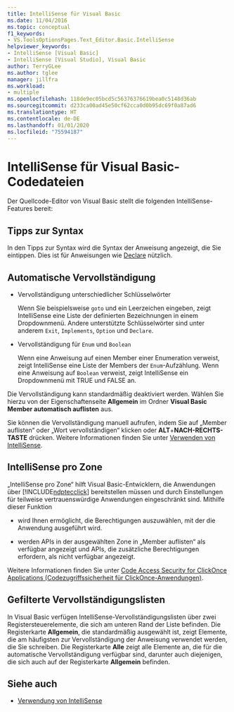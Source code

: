 ```yaml
---
title: IntelliSense für Visual Basic
ms.date: 11/04/2016
ms.topic: conceptual
f1_keywords:
- VS.ToolsOptionsPages.Text_Editor.Basic.IntelliSense
helpviewer_keywords:
- IntelliSense [Visual Basic]
- IntelliSense [Visual Studio], Visual Basic
author: TerryGLee
ms.author: tglee
manager: jillfra
ms.workload:
- multiple
ms.openlocfilehash: 118de9ec05bcd5c56376376619bea0c5148d36ab
ms.sourcegitcommit: d233ca00ad45e50cf62cca0d0b95dc69f0a87ad6
ms.translationtype: HT
ms.contentlocale: de-DE
ms.lasthandoff: 01/01/2020
ms.locfileid: "75594187"
---
```

# <a name="intellisense-for-visual-basic-code-files"></a>IntelliSense für Visual Basic-Codedateien

Der Quellcode-Editor von Visual Basic stellt die folgenden IntelliSense-Features bereit:

## <a name="syntax-tips"></a>Tipps zur Syntax

In den Tipps zur Syntax wird die Syntax der Anweisung angezeigt, die Sie eintippen. Dies ist für Anweisungen wie [Declare](/dotnet/visual-basic/language-reference/statements/declare-statement) nützlich.

## <a name="automatic-completion"></a>Automatische Vervollständigung

- Vervollständigung unterschiedlicher Schlüsselwörter

     Wenn Sie beispielsweise `goto` und ein Leerzeichen eingeben, zeigt IntelliSense eine Liste der definierten Bezeichnungen in einem Dropdownmenü. Andere unterstützte Schlüsselwörter sind unter anderem `Exit`, `Implements`, `Option` und `Declare`.

- Vervollständigung für `Enum` und `Boolean`

    Wenn eine Anweisung auf einen Member einer Enumeration verweist, zeigt IntelliSense eine Liste der Members der `Enum`-Aufzählung. Wenn eine Anweisung auf `Boolean` verweist, zeigt IntelliSense ein Dropdownmenü mit TRUE und FALSE an.

Die Vervollständigung kann standardmäßig deaktiviert werden. Wählen Sie hierzu von der Eigenschaftenseite **Allgemein** im Ordner **Visual Basic** **Member automatisch auflisten** aus.

Sie können die Vervollständigung manuell aufrufen, indem Sie auf „Member auflisten“ oder „Wort vervollständigen“ klicken oder **ALT**+**NACH-RECHTS-TASTE** drücken. Weitere Informationen finden Sie unter [Verwenden von IntelliSense](../ide/using-intellisense.md).

## <a name="intellisense-in-zone"></a>IntelliSense pro Zone

„IntelliSense pro Zone“ hilft Visual Basic-Entwicklern, die Anwendungen über [!INCLUDE[ndptecclick](../deployment/includes/ndptecclick_md.md)] bereitstellen müssen und durch Einstellungen für teilweise vertrauenswürdige Anwendungen eingeschränkt sind. Mithilfe dieser Funktion

- wird Ihnen ermöglicht, die Berechtigungen auszuwählen, mit der die Anwendung ausgeführt wird.

- werden APIs in der ausgewählten Zone in „Member auflisten“ als verfügbar angezeigt und APIs, die zusätzliche Berechtigungen erfordern, als nicht verfügbar angezeigt.

Weitere Informationen finden Sie unter [Code Access Security for ClickOnce Applications (Codezugriffssicherheit für ClickOnce-Anwendungen)](../deployment/code-access-security-for-clickonce-applications.md).

## <a name="filtered-completion-lists"></a>Gefilterte Vervollständigungslisten

In Visual Basic verfügen IntelliSense-Vervollständigungslisten über zwei Registersteuerelemente, die sich am unteren Rand der Liste befinden. Die Registerkarte **Allgemein**, die standardmäßig ausgewählt ist, zeigt Elemente, die am häufigsten zur Vervollständigung der Anweisung verwendet werden, die Sie schreiben. Die Registerkarte **Alle** zeigt alle Elemente an, die für die automatische Vervollständigung verfügbar sind, darunter auch diejenigen, die sich auch auf der Registerkarte **Allgemein** befinden.

## <a name="see-also"></a>Siehe auch

- [Verwendung von IntelliSense](../ide/using-intellisense.md)
